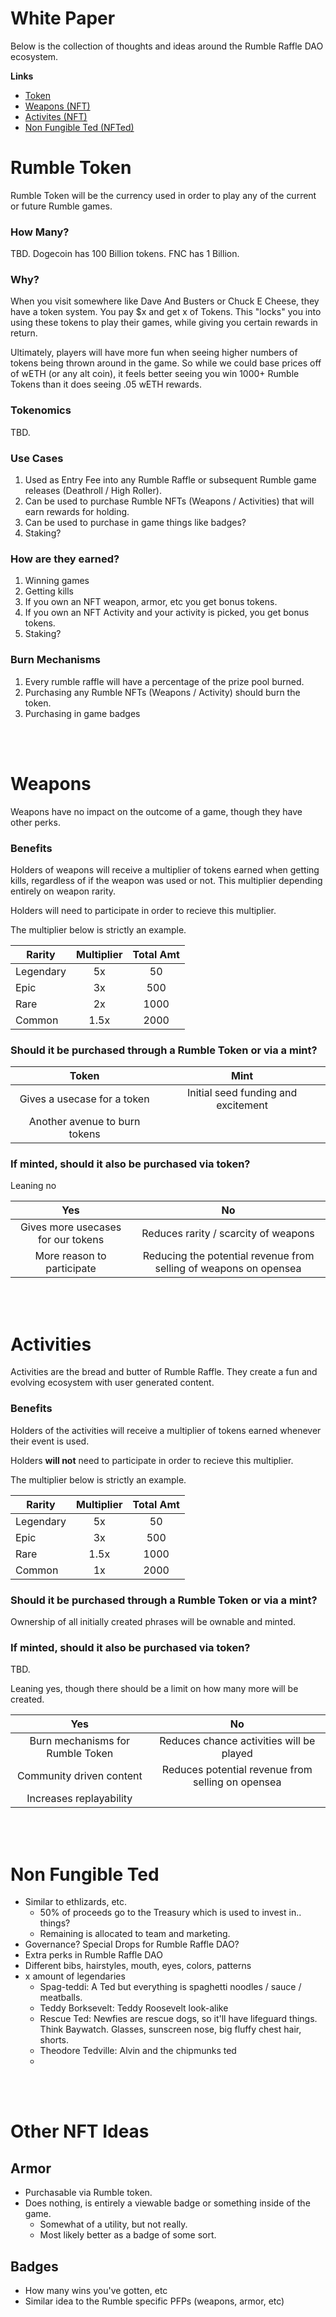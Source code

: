 # **White Paper**

Below is the collection of thoughts and ideas around the Rumble Raffle DAO ecosystem.


**Links**
- [Token](#rumble-token)
- [Weapons (NFT)](#weapons)
- [Activites (NFT)](#activities)
- [Non Fungible Ted (NFTed)](#non-fungible-ted)


# **Rumble Token**

Rumble Token will be the currency used in order to play any of the current or future Rumble games.


### **How Many?**

TBD. Dogecoin has 100 Billion tokens. FNC has 1 Billion. 


### **Why?**

When you visit somewhere like Dave And Busters or Chuck E Cheese, they have a token system. You pay $x and get x of Tokens. This "locks" you into using these tokens to play their games, while giving you certain rewards in return.

Ultimately, players will have more fun when seeing higher numbers of tokens being thrown around in the game. So while we could base prices off of wETH (or any alt coin), it feels better seeing you win 1000+ Rumble Tokens than it does seeing .05 wETH rewards.


### **Tokenomics**

TBD.


### **Use Cases**

1. Used as Entry Fee into any Rumble Raffle or subsequent Rumble game releases (Deathroll / High Roller).
2. Can be used to purchase Rumble NFTs (Weapons / Activities) that will earn rewards for holding.
3. Can be used to purchase in game things like badges?
4. Staking?


### **How are they earned?**

1. Winning games
2. Getting kills
3. If you own an NFT weapon, armor, etc you get bonus tokens.
4. If you own an NFT Activity and your activity is picked, you get bonus tokens.
5. Staking?


### **Burn Mechanisms**

1. Every rumble raffle will have a percentage of the prize pool burned.
2. Purchasing any Rumble NFTs (Weapons / Activity) should burn the token.
3. Purchasing in game badges

<br>
<br>

# **Weapons**

Weapons have no impact on the outcome of a game, though they have other perks.


### **Benefits**

Holders of weapons will receive a multiplier of tokens earned when getting kills, regardless of if the weapon was used or not. This multiplier depending entirely on weapon rarity.

Holders will need to participate in order to recieve this multiplier.

The multiplier below is strictly an example.

Rarity    | Multiplier | Total Amt
----------|:----------:|:---------:
Legendary | 5x         | 50
Epic      | 3x         | 500
Rare      | 2x         | 1000
Common    | 1.5x       | 2000


### **Should it be purchased through a Rumble Token or via a mint?**

Token                         | Mint
:---:                         | :---:
Gives a usecase for a token   | Initial seed funding and excitement
Another avenue to burn tokens |


### **If minted, should it also be purchased via token?**
Leaning no

Yes                                  | No
:---:                                | :---:
Gives more usecases for our tokens   | Reduces rarity / scarcity of weapons
More reason to participate           | Reducing the potential revenue from selling of weapons on opensea


<br>
<br>

# **Activities**

Activities are the bread and butter of Rumble Raffle. They create a fun and evolving ecosystem with user generated content.


### **Benefits**

Holders of the activities will receive a multiplier of tokens earned whenever their event is used.

Holders **will not** need to participate in order to recieve this multiplier.

The multiplier below is strictly an example.

Rarity    | Multiplier | Total Amt
----------|:----------:|:---------:
Legendary | 5x         | 50
Epic      | 3x         | 500
Rare      | 1.5x       | 1000
Common    | 1x         | 2000


### **Should it be purchased through a Rumble Token or via a mint?**

Ownership of all initially created phrases will be ownable and minted.


### **If minted, should it also be purchased via token?**

TBD.

Leaning yes, though there should be a limit on how many more will be created.

Yes                                  | No
:---:                                | :---:
Burn mechanisms for Rumble Token     | Reduces chance activities will be played
Community driven content             | Reduces potential revenue from selling on opensea
Increases replayability              | 

<br>
<br>

# **Non Fungible Ted**
  - Similar to ethlizards, etc.
    - 50% of proceeds go to the Treasury which is used to invest in.. things?
    - Remaining is allocated to team and marketing.
  - Governance? Special Drops for Rumble Raffle DAO?
  - Extra perks in Rumble Raffle DAO
  - Different bibs, hairstyles, mouth, eyes, colors, patterns
  - x amount of legendaries
    - Spag-teddi: A Ted but everything is spaghetti noodles / sauce / meatballs.
    - Teddy Borksevelt: Teddy Roosevelt look-alike
    - Rescue Ted: Newfies are rescue dogs, so it'll have lifeguard things. Think Baywatch. Glasses, sunscreen nose, big fluffy chest hair, shorts.
    - Theodore Tedville: Alvin and the chipmunks ted
    - 

<br>
<br>

# **Other NFT Ideas**

## **Armor**
- Purchasable via Rumble token.
- Does nothing, is entirely a viewable badge or something inside of the game.
  - Somewhat of a utility, but not really.
  - Most likely better as a badge of some sort.

## **Badges**
- How many wins you've gotten, etc
- Similar idea to the Rumble specific PFPs (weapons, armor, etc)
